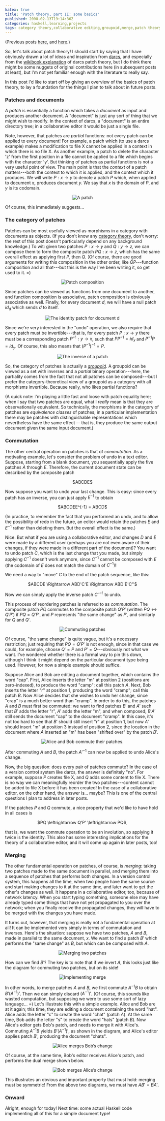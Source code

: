 ```yaml
---
katex: true
title: 'Patch theory, part II: some basics'
published: 2008-02-13T19:14:36Z
categories: haskell,learning,projects
tags: category theory,collaborative editing,groupoid,merge,patch theory
---
```


(Previous posts <a href="http://byorgey.wordpress.com/2008/02/04/gobby-haskell-and-patch-theory/">here</a>, and <a href="http://byorgey.wordpress.com/2008/02/07/patch-theory-thoughts-part-i/">here</a>.)

So, let's talk about patch theory!  I should start by saying that I have obviously drawn a lot of ideas and inspiration from <a href="http://darcs.net/">darcs</a>, and especially from the <a href="http://en.wikibooks.org/wiki/Understanding_darcs">wikibook explanation</a> of darcs patch theory, but I do think there might be some nuggets of original contributions here (in subsequent posts at least), but I'm not yet familiar enough with the literature to really say.

In this post I'd like to start off by giving an overview of the basics of patch theory, to lay a foundation for the things I plan to talk about in future posts.

<h3>Patches and documents</h3>

A <i>patch</i> is essentially a function which takes a <i>document</i> as input and produces another document.  A "document" is just any sort of thing that we might wish to modify.  In the context of darcs, a "document" is an entire directory tree; in a collaborative editor it would be just a single file.  

Note, however, that patches are <i>partial</i> functions: not every patch can be applied to every document!  For example, a patch which (to use a darcs example) makes a modification to file X cannot be applied in a context in which there is no file X.  As another example, a patch to delete the character 'z' from the first position in a file cannot be applied to a file which begins with the character 'y'.  But thinking of patches as partial functions is not a very useful point of view.  The main point is that the <i>context</i> of a patch matters---both the context to which it is applied, and the context which it produces.  We will write $P : x \to y$ to denote a patch $P$ which, when applied to document $x$, produces document $y$. We say that $x$ is the domain of $P$, and $y$ is its codomain.

<div align="center">
<img src='http://byorgey.files.wordpress.com/2008/02/patch.png' alt='A patch' />
</div>

Of course, this immediately suggests...

<h3>The category of patches</h3>

Patches can be most usefully viewed as morphisms in a category with documents as objects.  (If you don't know any <a href="http://en.wikibooks.org/wiki/Haskell/Category_theory">category theory</a>, don't worry: the rest of this post doesn't particularly depend on any background knowledge.) To wit: given two patches $P : x \to y$ and $Q : y \to z$, we can compose them to form the composite patch $PQ : x \to z$, which has the same overall effect as applying first $P$, then $Q$.  (Of course, there are good arguments for writing this composition in the other order, like $QP$---function composition and all that---but this is the way I've been writing it, so get used to it. =) 

<div align="center">
<img src='http://byorgey.files.wordpress.com/2008/02/compose.png' alt='Patch composition' />
</div>

Since patches can be viewed as functions from one document to another, and function composition is associative, patch composition is obviously associative as well.  Finally, for every document $d$, we will have a null patch $id_d$ which sends $d$ to itself.  

<div align="center">
<img src='http://byorgey.files.wordpress.com/2008/02/identity.png' alt='The identity patch for document d' />
</div>


Since we're very interested in the "undo" operation, we also require that every patch must be invertible---that is, for every patch $P : x \to y$ there must be a corresponding patch $P^{-1} : y \to x$, such that $P P^{-1} = id_x$ and $P^{-1} P = id_y$.  Of course, this also means that $(P^{-1})^{-1} = P$.

<div align="center">
<img src='http://byorgey.files.wordpress.com/2008/02/inverse.png' alt='The inverse of a patch' />
</div>

So, the category of patches is actually a <i><a href="https://secure.wikimedia.org/wikipedia/en/wiki/Groupoid">groupoid</a></i>.  A groupoid can be viewed as a set with inverses and a <i>partial</i> binary operation---here, the partiality comes from the fact that not all patches can be composed---but I prefer the category-theoretical view of a groupoid as a category with all morphisms invertible.  Because really, who likes partial functions?

(A quick note: I'm playing a little fast and loose with patch equality here; when I say that two patches are equal, what I <i>really</i> mean is that they are observationally equivalent.  So technically, the morphisms in the category of patches are <i>equivalence classes</i> of patches; in a particular implementation there may be patches with distinguishable representations which nevertheless have the same effect -- that is, they produce the same output document given the same input document.)

<h3>Commutation</h3>

The other central operation on patches is that of <i>commutation</i>.  As a motivating example, let's consider the problem of undo in a text editor.  Suppose, starting from a blank document, you sequentially apply the five patches $A$ through $E$.  Therefore, the current document state can be described by the composite patch

<div align="center">
$ABCDE$
</div>

Now suppose you want to undo your last change.  This is easy: since every patch has an inverse, you can just apply $E^{-1}$ to obtain

<div align="center">
$ABCDEE^{-1} = ABCD$
</div>

(In practice, to remember the fact that you performed an undo, and to allow the possibility of redo in the future, an editor would retain the patches $E$ and $E^{-1}$ rather than deleting them.  But the overall effect is the same.)

Nice.  But what if you are using a collaborative editor, and changes $D$ and $E$ were made by a different user (perhaps you are not even aware of their changes, if they were made in a different part of the document)?  You want to undo patch $C$, which is the last change that you made, but simply applying $C^{-1}$ doesn't work anymore, since $C^{-1}$ cannot be composed with $E$ (the codomain of $E$ does not match the domain of $C^{-1}$)!

We need a way to "move" $C$ to the end of the patch sequence, like this:

<div align="center">
$ABCDE \Rightarrow ABD'C'E \Rightarrow ABD'E'C''$
</div>

Now we can simply apply the inverse patch $C''^{-1}$ to undo.

This process of reordering patches is referred to as <i>commutation</i>.  The composite patch $PQ$ commutes to the composite patch $Q'P'$ (written $PQ \leftrightarrow Q'P'$) if $PQ = Q'P'$, and $P$ represents "the same change" as $P'$, and similarly for $Q$ and $Q'$.  

<div align="center">
<img src='http://byorgey.files.wordpress.com/2008/02/commute.png' alt='Commuting patches' />
</div>

Of course, "the same change" is quite vague, but it's a necessary restriction; just requiring that $PQ = Q'P'$ is not enough, since in that case we could, for example, choose $Q'=P$ and $P'=Q$---obviously not what we want.  I've wondered whether there is a formal way to pin this down, although I think it might depend on the particular document type being used.  However, for now a simple example should suffice.

Suppose Alice and Bob are editing a document together, which contains the word "cap".  First, Alice inserts the letter "m" at position 2 (positions are zero-indexed), to produce the word "camp"; call this patch $A$.  Next, Bob inserts the letter "r" at position 1, producing the word "cramp"; call this patch $B$.  Now Alice decides that she wishes to undo her change, since "crap" is a much better word than "cramp".  In order to do this, the patches $A$ and $B$ must first be commuted: we want to find patches $B'$ and $A'$ such that $B'$ adds the letter "r", $A'$ adds the letter "m", and when composed, $B'A'$ still sends the document "cap" to the document "cramp".  In this case, it's not too hard to see that $B'$ should still insert "r" at position 1, but now $A'$ should insert "m" at position 3 instead of position 2, since the location in the document where $A$ inserted an "m" has been "shifted over" by the patch $B'$.

<div align="center">
<img src='http://byorgey.files.wordpress.com/2008/02/alice-bob-commute.png' alt='Alice and Bob commute their patches.' />
</div>

After commuting $A$ and $B$, the patch $A'^{-1}$ can now be applied to undo Alice's change.

Now, the big question: does every pair of patches commute?  In the case of a version control system like darcs, the answer is definitely "no".  For example, suppose $P$ creates file X, and $Q$ adds some content to file X.  There is no way we can meaningfully reorder the two patches---content cannot be added to file X before it has been created!  In the case of a collaborative editor, on the other hand, the answer is... maybe?  This is one of the central questions I plan to address in later posts.

If the patches $P$ and $Q$ commute, a nice property that we'd like to have hold in all cases is

<div align="center">
$PQ \leftrightarrow Q'P' \leftrightarrow PQ$,
</div>

that is, we want the commute operation to be an involution, so applying it twice is the identity.  This also has some interesting implications for the theory of a collaborative editor, and it will come up again in later posts, too!

<h3>Merging</h3>

The other fundamental operation on patches, of course, is <i>merging</i>: taking two patches made to the same document in parallel, and merging them into a sequence of patches that performs both changes.  In a version control system, this happens all the time, when two people have the same source and start making changes to it at the same time, and later want to get the other's changes as well.  It happens in a collaborative editor, too, because of network latency. When you start typing something, someone else may have already typed some things that have not yet propagated to you over the network; when you finally receive the propagated changes, they will have to be merged with the changes you have made.

It turns out, however, that merging is really not a fundamental operation at all!  It can be implemented very simply in terms of commutation and inverses.  Here's the situation: suppose we have two patches, $A$ and $B$, made in parallel to the same document, $x$.  We want to find a patch $B'$ which performs the "same change" as $B$, but which can be composed with $A$.

<div align="center">
<img src='http://byorgey.files.wordpress.com/2008/02/merge1.png' alt='Merging two patches' />
</div>

How can we find $B'$?  The key is to note that if we invert $A$, this looks just like the diagram for commuting two patches, but on its side!

<div align="center">
<img src='http://byorgey.files.wordpress.com/2008/02/merge2.png' alt='Implementing merge' />
</div>

In other words, to merge patches $A$ and $B$, we first commute $A^{-1}B$ to obtain $B'(A^{-1})'$.  Then we can simply discard $(A^{-1})'$.  (Of course, this sounds like wasted computation, but supposing we were to use some sort of lazy language... =)  Let's illustrate this with a simple example.  Alice and Bob are at it again; this time, they are editing a document containing the word "hat".  Alice adds the letter "c" to create the word "chat" (patch $A$).  At the same time, Bob adds the letter "s" to create the word "hats" (patch $B$).  Now Alice's editor gets Bob's patch, and needs to merge it with Alice's.  Commuting $A^{-1}B$ yields $B' (A^{-1})'$, as shown in the diagram, and Alice's editor applies patch $B'$, producing the document "chats".

<div align="center">
<img src='http://byorgey.files.wordpress.com/2008/02/alice-bob-merge.png' alt='Alice merges Bob’s change' />
</div>

Of course, at the same time, Bob's editor receives Alice's patch, and performs the dual merge shown below.

<div align="center">
<img src='http://byorgey.files.wordpress.com/2008/02/bob-alice-merge.png' alt='Bob merges Alice’s change' />
</div>

This illustrates an obvious and important property that must hold: merging must be symmetric!  From the above two diagrams, we must have $AB' = BA'$.  

<h3>Onward</h3>

Alright, enough for today!  Next time: some actual Haskell code implementing all of this for a simple document type!

